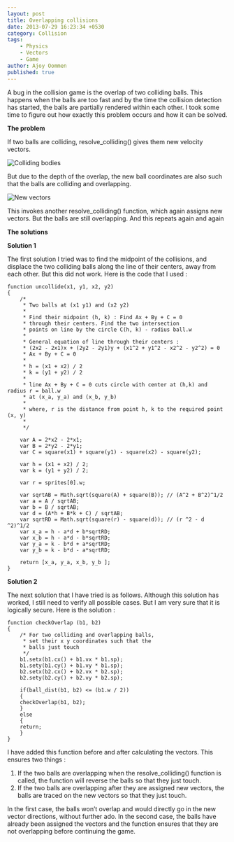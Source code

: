 ```yaml
---
layout: post
title: Overlapping collisions
date: 2013-07-29 16:23:34 +0530
category: Collision
tags:
    - Physics
    - Vectors
    - Game
author: Ajoy Oommen
published: true
---
```

A bug in the collision game is the overlap of two colliding balls. This happens when the balls are too fast and by the time the collision detection has started, the balls are partially rendered within each other. I took some time to figure out how exactly this problem occurs and how it can be solved.

**The problem**

If two balls are colliding, resolve_colliding() gives them new velocity vectors.

![Colliding bodies](https://theturingblog.files.wordpress.com/2013/07/resolve_colliding1.png)

But due to the depth of the overlap, the new ball coordinates are also such that the balls are colliding and overlapping.

![New vectors](https://theturingblog.files.wordpress.com/2013/07/resolve_colliding2.png)

This invokes another resolve_colliding() function, which again assigns new vectors. But the balls are still overlapping. And this repeats again and again

**The solutions**

**Solution 1**

The first solution I tried was to find the midpoint of the collisions, and displace the two colliding balls along the line of their centers, away from each other. But this did not work. Here is the code that I used :

    function uncollide(x1, y1, x2, y2)
    {
        /*
         * Two balls at (x1 y1) and (x2 y2)
         *
         * Find their midpoint (h, k) : Find Ax + By + C = 0
         * through their centers. Find the two intersection
         * points on line by the circle C(h, k) - radius ball.w
         *
         * General equation of line through their centers :
         * (2x2 - 2x1)x + (2y2 - 2y1)y + (x1^2 + y1^2 - x2^2 - y2^2) = 0
         * Ax + By + C = 0
         *
         * h = (x1 + x2) / 2
         * k = (y1 + y2) / 2
         *
         * line Ax + By + C = 0 cuts circle with center at (h,k) and radius r = ball.w
         * at (x_a, y_a) and (x_b, y_b)
         *
         * where, r is the distance from point h, k to the required point (x, y)
         *
         */

        var A = 2*x2 - 2*x1;
        var B = 2*y2 - 2*y1;
        var C = square(x1) + square(y1) - square(x2) - square(y2);

        var h = (x1 + x2) / 2;
        var k = (y1 + y2) / 2;

        var r = sprites[0].w;

        var sqrtAB = Math.sqrt(square(A) + square(B)); // (A^2 + B^2)^1/2
        var a = A / sqrtAB;
        var b = B / sqrtAB;
        var d = (A*h + B*k + C) / sqrtAB;
        var sqrtRD = Math.sqrt(square(r) - square(d)); // (r ^2 - d ^2)^1/2
        var x_a = h - a*d + b*sqrtRD;
        var x_b = h - a*d - b*sqrtRD;
        var y_a = k - b*d + a*sqrtRD;
        var y_b = k - b*d - a*sqrtRD;

        return [x_a, y_a, x_b, y_b ];
    }

**Solution 2**

The next solution that I have tried is as follows. Although this solution has worked, I still need to verify all possible cases. But I am very sure that it is logically secure. Here is the solution :

    function checkOverlap (b1, b2)
    {
        /* For two colliding and overlapping balls,
         * set their x y coordinates such that the
         * balls just touch
         */
        b1.setx(b1.cx() + b1.vx * b1.sp);
        b1.sety(b1.cy() + b1.vy * b1.sp);
        b2.setx(b2.cx() + b2.vx * b2.sp);
        b2.sety(b2.cy() + b2.vy * b2.sp);

        if(ball_dist(b1, b2) <= (b1.w / 2))
        {
    	checkOverlap(b1, b2);
        }
        else
        {
    	return;
        }
    }

I have added this function before and after calculating the vectors. This ensures two things :

1. If the two balls are overlapping when the resolve_colliding() function is called, the function will reverse the balls so that they just touch.
2. If the two balls are overlapping after they are assigned new vectors, the balls are traced on the new vectors so that they just touch.

In the first case, the balls won’t overlap and would directly go in the new vector directions, without further ado. In the second case, the balls have already been assigned the vectors and the function ensures that they are not overlapping before continuing the game.
